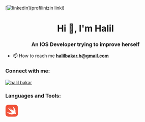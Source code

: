 [![linkedin](https://img.shields.io/badge/Linkedin-000000?style=for-the-badge&logo=Linkedin&logoColor=white)](profilinizin linki)

<h1 align="center">Hi 👋, I'm Halil</h1>
<h3 align="center">An IOS Developer trying to improve herself</h3>

- 📫 How to reach me **halilbakar.b@gmail.com**

<h3 align="left">Connect with me:</h3>
<p align="left">
<a href="https://linkedin.com/in/halil bakar" target="blank"><img align="center" src="https://raw.githubusercontent.com/rahuldkjain/github-profile-readme-generator/master/src/images/icons/Social/linked-in-alt.svg" alt="halil bakar" height="30" width="40" /></a>
</p>

<h3 align="left">Languages and Tools:</h3>
<p align="left"> <a href="https://developer.apple.com/swift/" target="_blank" rel="noreferrer"> <img src="https://raw.githubusercontent.com/devicons/devicon/master/icons/swift/swift-original.svg" alt="swift" width="40" height="40"/> </a> </p>
